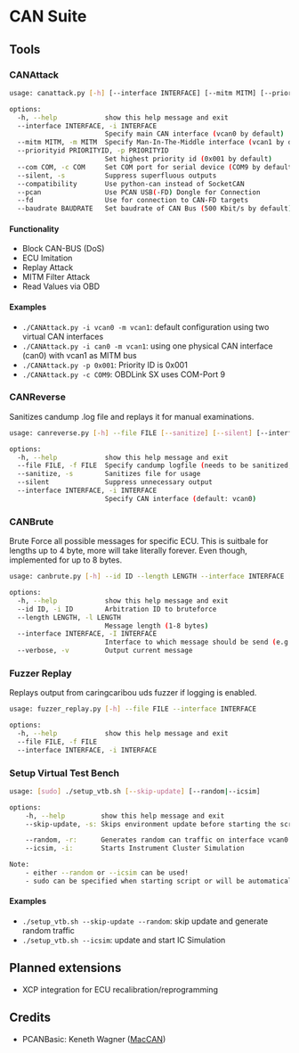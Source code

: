 # CAN Suite

## Tools

### CANAttack

```bash
usage: canattack.py [-h] [--interface INTERFACE] [--mitm MITM] [--priorityid PRIORITYID] [--com COM] [--silent] [--compatibility] [--pcan] [--fd] [--baudrate BAUDRATE]

options:
  -h, --help            show this help message and exit
  --interface INTERFACE, -i INTERFACE
                        Specify main CAN interface (vcan0 by default)
  --mitm MITM, -m MITM  Specify Man-In-The-Middle interface (vcan1 by default)
  --priorityid PRIORITYID, -p PRIORITYID
                        Set highest priority id (0x001 by default)
  --com COM, -c COM     Set COM port for serial device (COM9 by default)
  --silent, -s          Suppress superfluous outputs
  --compatibility       Use python-can instead of SocketCAN
  --pcan                Use PCAN USB(-FD) Dongle for Connection
  --fd                  Use for connection to CAN-FD targets
  --baudrate BAUDRATE   Set baudrate of CAN Bus (500 Kbit/s by default)
```

#### Functionality

* Block CAN-BUS (DoS)
* ECU Imitation
* Replay Attack
* MITM Filter Attack
* Read Values via OBD

#### Examples

* `./CANAttack.py -i vcan0 -m vcan1`: default configuration using two virtual CAN interfaces
* `./CANAttack.py -i can0 -m vcan1`: using one physical CAN interface (can0) with vcan1 as MITM bus
* `./CANAttack.py -p 0x001`: Priority ID is 0x001
* `./CANAttack.py -c COM9`: OBDLink SX uses COM-Port 9

### CANReverse

Sanitizes candump .log file and replays it for manual examinations.

```bash
usage: canreverse.py [-h] --file FILE [--sanitize] [--silent] [--interface INTERFACE]

options:
  -h, --help            show this help message and exit
  --file FILE, -f FILE  Specify candump logfile (needs to be sanitized, use --sanitize/-s else)
  --sanitize, -s        Sanitizes file for usage
  --silent              Suppress unnecessary output
  --interface INTERFACE, -i INTERFACE
                        Specify CAN interface (default: vcan0)
```

### CANBrute

Brute Force all possible messages for specific ECU. This is suitbale for lengths up to 4 byte, more will take literally forever. Even though, implemented for up to 8 bytes.

```bash
usage: canbrute.py [-h] --id ID --length LENGTH --interface INTERFACE [--verbose]

options:
  -h, --help            show this help message and exit
  --id ID, -i ID        Arbitration ID to bruteforce
  --length LENGTH, -l LENGTH
                        Message length (1-8 bytes)
  --interface INTERFACE, -I INTERFACE
                        Interface to which message should be send (e.g. can0)
  --verbose, -v         Output current message
```

### Fuzzer Replay

Replays output from caringcaribou uds fuzzer if logging is enabled.

```bash
usage: fuzzer_replay.py [-h] --file FILE --interface INTERFACE

options:
  -h, --help            show this help message and exit
  --file FILE, -f FILE
  --interface INTERFACE, -i INTERFACE
```

### Setup Virtual Test Bench

```bash
usage: [sudo] ./setup_vtb.sh [--skip-update] [--random|--icsim]

options:
    -h, --help         show this help message and exit
    --skip-update, -s: Skips environment update before starting the script

    --random, -r:      Generates random can traffic on interface vcan0
    --icsim, -i:       Starts Instrument Cluster Simulation

Note: 
    - either --random or --icsim can be used!
    - sudo can be specified when starting script or will be automatically called while running.
```

#### Examples

* `./setup_vtb.sh --skip-update --random`: skip update and generate random traffic
* `./setup_vtb.sh --icsim`: update and start IC Simulation

## Planned extensions

* XCP integration for ECU recalibration/reprogramming 

## Credits

* PCANBasic: Keneth Wagner ([MacCAN](https://mac-can.github.io/))
